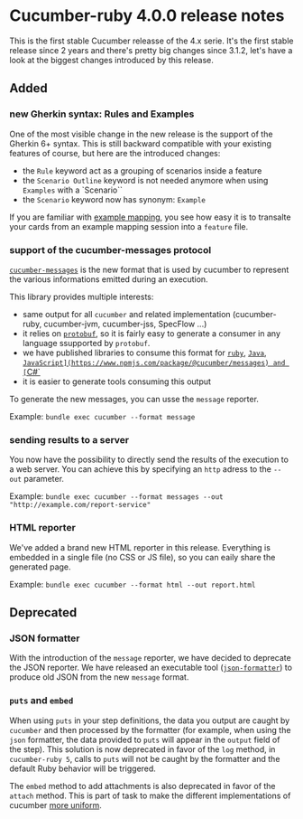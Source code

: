 # Cucumber-ruby 4.0.0 release notes

This is the first stable Cucumber releasse of the 4.x serie. It's the first stable release since 2 years and there's pretty big changes since 3.1.2, let's have a look at the biggest changes introduced by this release.

## Added

### new Gherkin syntax: Rules and Examples

One of the most visible change in the new release is the support of the Gherkin 6+ syntax. This is still backward compatible with your existing features of course, but here are the introduced changes:
 - the `Rule` keyword act as a grouping of scenarios inside a feature
 - the `Scenario Outline` keyword is not needed anymore when using `Examples` with a `Scenario``
 - the `Scenario` keyword now has synonym: `Example`

If you are familiar with [example mapping](https://cucumber.io/docs/bdd/example-mapping/), you see how easy it is to transalte your cards from an example mapping session into a `feature` file.

### support of the cucumber-messages protocol

[`cucumber-messages`](https://github.com/cucumber/cucumber/tree/master/messages#cucumber-messages) is the new format that is used by cucumber to represent the various informations emitted during an execution.

This library provides multiple interests:
 - same output for all `cucumber` and related implementation (cucumber-ruby, cucumber-jvm, cucumber-jss, SpecFlow ...)
 - it relies on [`protobuf`](https://developers.google.com/protocol-buffers/), so it is fairly easy to generate a consumer in any language ssupported by `protobuf`.
  - we have published libraries to consume this format for [`ruby`](https://rubygems.org/gems/cucumber-messages), [`Java`](https://mvnrepository.com/artifact/io.cucumber/messages), [`JavaScript](https://www.npmjs.com/package/@cucumber/messages) and [`C#`](https://www.nuget.org/packages/Cucumber.Messages/)
 - it is easier to generate tools consuming this output

To generate the new messages, you can usse the `message` reporter.

Example: `bundle exec cucumber --format message`

### sending results to a server

You now have the possibility to directly send the results of the execution to a web server. You can achieve this by specifying an `http` adress to the `--out` parameter.

Example: `bundle exec cucumber --format messages --out "http://example.com/report-service"`

### HTML reporter

We've added a brand new HTML reporter in this release. Everything is embedded in a single file (no CSS or JS file), so you can eaily share the generated page.

Example: `bundle exec cucumber --format html --out report.html`

## Deprecated

### JSON formatter

With the introduction of the `message` reporter, we have decided to deprecate the JSON reporter.
We have released an executable tool ([`json-formatter`](https://github.com/cucumber/cucumber/tree/master/json-formatter#cucumber-json-formatter)) to produce old JSON from the new `message` format.

### `puts` and `embed`

When using `puts` in your step definitions, the data you output are caught by `cucumber` and then processed by the formatter (for example, when using the `json` formatter, the data provided to `puts` will appear in the `output` field of the step).
This solution is now deprecated in favor of the `log` method, in `cucumber-ruby 5`, calls to `puts` will not be caught by the formatter and the default Ruby behavior will be triggered.

The `embed` method to add attachments is also deprecated in favor of the `attach` method. This is part of task to make the different implementations of cucumber [more uniform](https://github.com/cucumber/cucumber/issues/897).